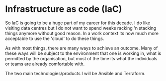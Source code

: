 # Infrastructure as code (IaC)

So IaC is going to be a huge part of my career for this decade. I do like
visiting data centres but I do not want to spend weeks racking 'n stacking
things anymore without good reason. In a work context its now much more acceptable
to use the 'cloud' to do these things.

As with most things, there are many ways to achieve an outcome. Many of these
ways will be subject to the environment that one is working in, what is permitted
by the organisation, but most of the time its what the individuals or teams
are already comfortable with.

The two main technologies/products I will be Ansible and Terraform. 
